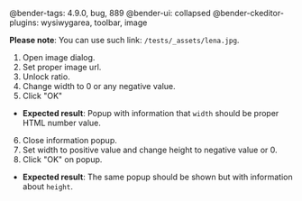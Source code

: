 @bender-tags: 4.9.0, bug, 889
@bender-ui: collapsed
@bender-ckeditor-plugins: wysiwygarea, toolbar, image

**Please note**: You can use such link: `/tests/_assets/lena.jpg`.

1. Open image dialog.
2. Set proper image url.
3. Unlock ratio.
4. Change width to 0 or any negative value.
5. Click "OK"

* **Expected result**: Popup with information that `width` should be proper HTML number value.

6. Close information popup.
7. Set width to positive value and change height to negative value or 0.
8. Click "OK" on popup.

* **Expected result**: The same popup should be shown but with information about `height`.

